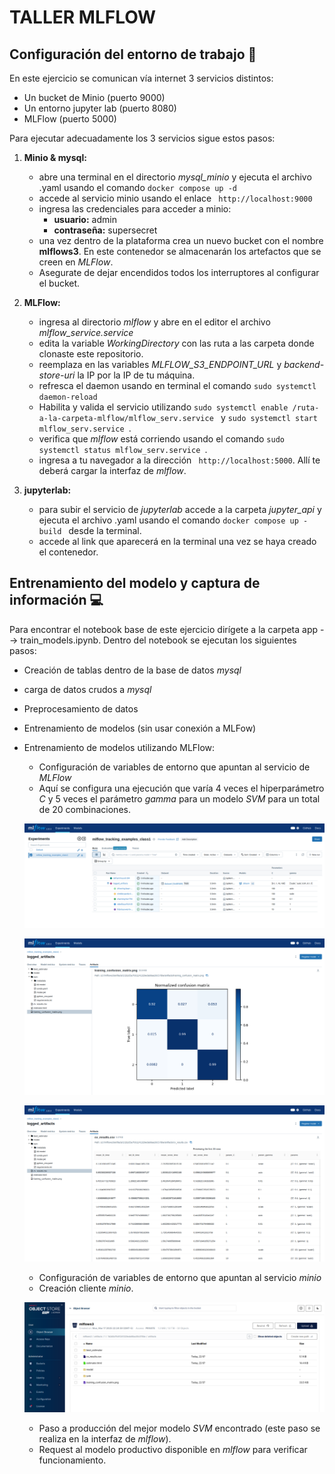 # TALLER MLFLOW #

## Configuración del entorno de trabajo :wrench: ##

En este ejercicio se comunican vía internet 3 servicios distintos:
- Un bucket de Minio (puerto 9000)
- Un entorno jupyter lab (puerto 8080)
- MLFlow (puerto 5000)

Para ejecutar adecuadamente los 3 servicios sigue estos pasos:
1. **Minio & mysql:**
   - abre una terminal en el directorio *mysql_minio* y ejecuta el archivo .yaml usando el comando ```docker compose up -d ```
   - accede al servicio minio usando el enlace ``` http://localhost:9000```
   - ingresa las credenciales para acceder a minio:
     - **usuario:** admin
     - **contraseña:** supersecret
   - una vez dentro de la plataforma crea un nuevo bucket con el nombre **mlflows3**. En este contenedor se almacenarán los artefactos que se creen en *MLFlow*.
   - Asegurate de dejar encendidos todos los interruptores al configurar el bucket.

2. **MLFlow:**
   - ingresa al directorio *mlflow* y abre en el editor el archivo *mlflow_service.service*
   - edita la variable *WorkingDirectory* con las ruta a las carpeta donde clonaste este repositorio.
   - reemplaza en las variables *MLFLOW_S3_ENDPOINT_URL* y *backend-store-uri* la IP por la IP de tu máquina.
   - refresca el daemon usando en terminal el comando ``` sudo systemctl daemon-reload ```
   - Habilita y valida el servicio utilizando ```sudo systemctl enable /ruta-a-la-carpeta-mlflow/mlflow_serv.service ``` y ```sudo systemctl start mlflow_serv.service ```.
   - verifica que *mlflow* está corriendo usando el comando ```sudo systemctl status mlflow_serv.service ```.
   - ingresa a tu navegador a la dirección ``` http://localhost:5000```. Allí te deberá cargar la interfaz de *mlflow*.

3. **jupyterlab:**
   -  para subir el servicio de *jupyterlab* accede a la carpeta *jupyter_api* y ejecuta el archivo .yaml usando el comando ```docker compose up -build ``` desde la terminal.
   - accede al link que aparecerá en la terminal una vez se haya creado el contenedor.

## Entrenamiento del modelo y captura de información :computer: ##

Para encontrar el notebook base de este ejercicio dirígete a la carpeta app --> train_models.ipynb. Dentro del notebook se ejecutan los siguientes pasos:
- Creación de tablas dentro de la base de datos *mysql*
- carga de datos crudos a *mysql*
- Preprocesamiento de datos
- Entrenamiento de modelos (sin usar conexión a MLFow)
- Entrenamiento de modelos utilizando MLFlow:
  - Configuración de variables de entorno que apuntan al servicio de *MLFlow*
  - Aquí se configura una ejecución que varía 4 veces el hiperparámetro *C* y 5 veces el parámetro *gamma* para un modelo *SVM* para un total de 20 combinaciones.

   ![ejecucion-entrenamiento-en-mlflow](imgs/corrida-mlflow.png)

   ![confusion-matrix](imgs/matriz-confusion-mlflow.png)

   ![ejeciones](imgs/corridas-mlflow.png)

  - Configuración de variables de entorno que apuntan al servicio *minio*
  - Creación cliente *minio*.

   ![minio](imgs/minio-metadata.png)

  - Paso a producción del mejor modelo *SVM* encontrado (este paso se realiza en la interfaz de *mlflow*).
  - Request al modelo productivo disponible en *mlflow* para verificar funcionamiento. 

